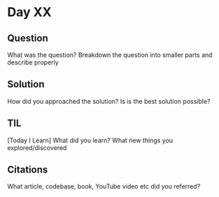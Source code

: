 # Day XX

## Question

What was the question? Breakdown the question into smaller parts and describe properly

## Solution

How did you approached the solution? Is is the best solution possible?

## TIL

[Today I Learn] What did you learn? What new things you explored/discovered

## Citations

What article, codebase, book, YouTube video etc did you referred?
